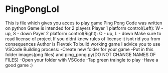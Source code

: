 # PingPongLol
This is file which gives you acces to play game Ping Pong
Code was written on python
Game is intended for 2 players
Player 1 platform control(Left): W - up, S - down
Payer 2 platform control(Right): O - up, L - down
Make sure to read license of project
If you didnt knew rules of license it isnt rid you from consequences
Author is Flevtek
To build working game I advice you to use VSCode
Building process:
  -Create new folder for your game
  -Put in this folder images(png files) and ping_pong.py(DO NOT CHANGE NAMES OF FILES)
  -Open your folder with VSCode
  -Tap green traingle to play
  -Have a good game :)
